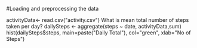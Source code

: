 
#Loading and preprocessing the data


activityData<- read.csv("activity.csv")
What is mean total number of steps taken per day?
dailySteps <- aggregate(steps ~ date, activityData,sum)
hist(dailySteps$steps, main=paste("Daily Total"), col="green", xlab="No of Steps")
